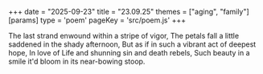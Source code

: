 +++
date = "2025-09-23"
title = "23.09.25"
themes = ["aging", "family"]
[params]
  type = 'poem'
  pageKey = 'src/poem.js'
+++

The last strand enwound within a stripe of vigor,
The petals fall a little saddened in the shady afternoon,
But as if in such a vibrant act of deepest hope,
In love of Life and shunning sin and death rebels,
Such beauty in a smile it'd bloom in its near-bowing stoop.
